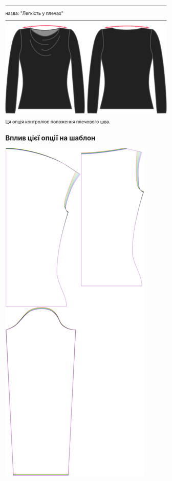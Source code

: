 - - -
назва: "Легкість у плечах"
- - -

![Опція полегшення плечей на Діані](./shoulderease.svg)

Ця опція контролює положення плечового шва.

## Вплив цієї опції на шаблон

![На цьому зображенні показано вплив цієї опції шляхом накладання декількох варіантів, які мають різне значення для цієї опції](diana_shoulderease_sample.svg "Вплив цієї опції на шаблон")
